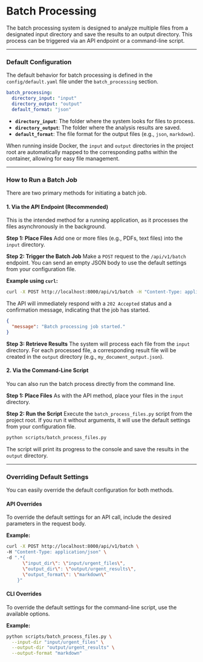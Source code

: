 # Batch Processing

The batch processing system is designed to analyze multiple files from a designated input directory and save the results to an output directory. This process can be triggered via an API endpoint or a command-line script.

---

### Default Configuration

The default behavior for batch processing is defined in the `config/default.yaml` file under the `batch_processing` section.

```yaml
batch_processing:
  directory_input: "input"
  directory_output: "output"
  default_format: "json"
```

- **`directory_input`**: The folder where the system looks for files to process.
- **`directory_output`**: The folder where the analysis results are saved.
- **`default_format`**: The file format for the output files (e.g., `json`, `markdown`).

When running inside Docker, the `input` and `output` directories in the project root are automatically mapped to the corresponding paths within the container, allowing for easy file management.

---

### How to Run a Batch Job

There are two primary methods for initiating a batch job.

#### 1. Via the API Endpoint (Recommended)

This is the intended method for a running application, as it processes the files asynchronously in the background.

**Step 1: Place Files**
Add one or more files (e.g., PDFs, text files) into the `input` directory.

**Step 2: Trigger the Batch Job**
Make a `POST` request to the `/api/v1/batch` endpoint. You can send an empty JSON body to use the default settings from your configuration file.

**Example using `curl`:**
```bash
curl -X POST http://localhost:8000/api/v1/batch -H "Content-Type: application/json" -d "{}"
```

The API will immediately respond with a `202 Accepted` status and a confirmation message, indicating that the job has started.

```json
{
  "message": "Batch processing job started."
}
```

**Step 3: Retrieve Results**
The system will process each file from the `input` directory. For each processed file, a corresponding result file will be created in the `output` directory (e.g., `my_document_output.json`).

#### 2. Via the Command-Line Script

You can also run the batch process directly from the command line.

**Step 1: Place Files**
As with the API method, place your files in the `input` directory.

**Step 2: Run the Script**
Execute the `batch_process_files.py` script from the project root. If you run it without arguments, it will use the default settings from your configuration file.

```bash
python scripts/batch_process_files.py
```

The script will print its progress to the console and save the results in the `output` directory.

---

### Overriding Default Settings

You can easily override the default configuration for both methods.

#### API Overrides
To override the default settings for an API call, include the desired parameters in the request body.

**Example:**
```bash
curl -X POST http://localhost:8000/api/v1/batch \
-H "Content-Type: application/json" \
-d ".*{
      \"input_dir\": \"input/urgent_files\",
      \"output_dir\": \"output/urgent_results\",
      \"output_format\": \"markdown\"
    }"
```

#### CLI Overrides
To override the default settings for the command-line script, use the available options.

**Example:**
```bash
python scripts/batch_process_files.py \
  --input-dir "input/urgent_files" \
  --output-dir "output/urgent_results" \
  --output-format "markdown"
```
